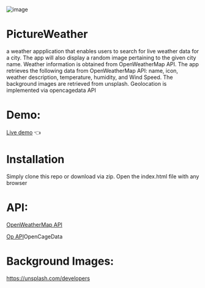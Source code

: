 
![image](https://user-images.githubusercontent.com/41167541/192623888-e90ba0bc-5487-4284-830c-7b30c97e8270.png)

# PictureWeather 

a  weather appplication that enables users to search for live weather data for a city. The app will also display a random image pertaining to the given city name. Weather information is obtained from OpenWeatherMap API.
The app retrieves the following data from OpenWeatherMap API:
name, icon, weather description, temperature, humidity, and Wind Speed. 
The background images are retrieved from unsplash.
Geolocation is implemented via opencagedata API

# Demo: 
<a href="https://manvendrarana.github.io/PictureWeather/">Live demo</a> :point_left: 

# Installation
Simply clone this repo or download via zip.
Open the index.html file with any browser


# API: 
<p><a href="https://openweathermap.org/api">OpenWeatherMap API</a></p>
<p><a href="https://opencagedata.com/">Op API</a>OpenCageData</p>

# Background Images: 

https://unsplash.com/developers



